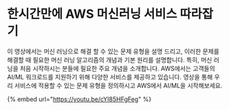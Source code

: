 # 한시간만에 AWS 머신러닝 서비스 따라잡기

이 영상에서는 머신 러닝으로 해결 할 수 있는 문제 유형을 설명 드리고, 이러한 문제를 해결할 때 필요한 머신 러닝 알고리즘의 개념과 기본 원리를 설명합니다. 특히, 머신 러닝을 처음 시작하시는 분들에 필요한 주요 개념을 소개합니다. AWS에서는 고객들의 AI/ML 워크로드를 지원하기 위해 다양한 서비스를 제공하고 있습니다. 영상을 통해 우리 서비스에 적용할 수 있는 문제 유형을 정의하시고 AWS에서 AI/ML을 시작해보세요.



{% embed url="https://youtu.be/cYI85HFgFeg" %}

